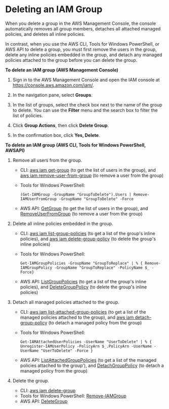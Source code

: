 # Deleting an IAM Group<a name="id_groups_manage_delete"></a>

When you delete a group in the AWS Management Console, the console automatically removes all group members, detaches all attached managed policies, and deletes all inline policies\. 

In contrast, when you use the AWS CLI, Tools for Windows PowerShell, or AWS API to delete a group, you must first remove the users in the group, delete any inline policies embedded in the group, and detach any managed policies attached to the group before you can delete the group\. 

**To delete an IAM group \(AWS Management Console\)**

1. Sign in to the AWS Management Console and open the IAM console at [https://console\.aws\.amazon\.com/iam/](https://console.aws.amazon.com/iam/)\.

1. In the navigation pane, select **Groups**\. 

1. In the list of groups, select the check box next to the name of the group to delete\. You can use the **Filter** menu and the search box to filter the list of policies\. 

1. Click **Group Actions**, then click **Delete Group**\.

1. In the confirmation box, click **Yes, Delete**\.

**To delete an IAM group \(AWS CLI, Tools for Windows PowerShell, AWSAPI\)**

1. Remove all users from the group\.
   + CLI: [aws iam get\-group](http://docs.aws.amazon.com/cli/latest/reference/iam/get-group.html) \(to get the list of users in the group\), and [aws iam remove\-user\-from\-group](http://docs.aws.amazon.com/cli/latest/reference/iam/remove-user-from-group.html) \(to remove a user from the group\) 
   + Tools for Windows PowerShell: 

     ```
     (Get-IAMGroup -GroupName "GroupToDelete").Users | Remove-IAMUserFromGroup -GroupName "GroupToDelete" -Force
     ```
   + AWS API: [GetGroup](http://docs.aws.amazon.com/IAM/latest/APIReference/API_GetGroup.html) \(to get the list of users in the group\), and [RemoveUserFromGroup](http://docs.aws.amazon.com/IAM/latest/APIReference/API_RemoveUserFromGroup.html) \(to remove a user from the group\) 

1. Delete all inline policies embedded in the group\.
   + CLI: [aws iam list\-group\-policies](http://docs.aws.amazon.com/cli/latest/reference/iam/list-group-policies.html) \(to get a list of the group's inline policies\), and [aws iam delete\-group\-policy](http://docs.aws.amazon.com/cli/latest/reference/iam/delete-group-policy.html) \(to delete the group's inline policies\) 
   + Tools for Windows PowerShell: 

     ```
     Get-IAMGroupPolicies -GroupName "GroupToReplace" | % { Remove-IAMGroupPolicy -GroupName "GroupToReplace" -PolicyName $_ -Force}
     ```
   +  AWS API: [ListGroupPolicies](http://docs.aws.amazon.com/IAM/latest/APIReference/API_ListGroupPolicies.html) \(to get a list of the group's inline policies\), and [DeleteGroupPolicy](http://docs.aws.amazon.com/IAM/latest/APIReference/API_DeleteGroupPolicy.html) \(to delete the group's inline policies\) 

1. Detach all managed policies attached to the group\.
   + CLI: [aws iam list\-attached\-group\-policies](http://docs.aws.amazon.com/cli/latest/reference/iam/list-attached-group-policies.html) \(to get a list of the managed policies attached to the group\), and [aws iam detach\-group\-policy](http://docs.aws.amazon.com/cli/latest/reference/iam/detach-group-policy.html) \(to detach a managed policy from the group\) 
   + Tools for Windows PowerShell: 

     ```
     Get-IAMAttachedUserPolicies -UserName "UserToDelete" | % { Unregister-IAMUserPolicy -PolicyArn $_.PolicyArn -UserName -UserName "UserToDelete" -Force }
     ```
   + AWS API: [ListAttachedGroupPolicies](http://docs.aws.amazon.com/IAM/latest/APIReference/API_ListAttachedGroupPolicies.html) \(to get a list of the managed policies attached to the group'\), and [DetachGroupPolicy](http://docs.aws.amazon.com/IAM/latest/APIReference/API_DetachGroupPolicy.html) \(to detach a managed policy from the group\)

1. Delete the group\.
   + CLI: [aws iam delete\-group](http://docs.aws.amazon.com/cli/latest/reference/iam/delete-group.html)
   + Tools for Windows PowerShell: [Remove\-IAMGroup](http://docs.aws.amazon.com/powershell/latest/reference/Index.html?page=Remove-IAMGroup.html&tocid=Remove-IAMGroup)
   + AWS API: [DeleteGroup](http://docs.aws.amazon.com/IAM/latest/APIReference/API_DeleteGroup.html) 